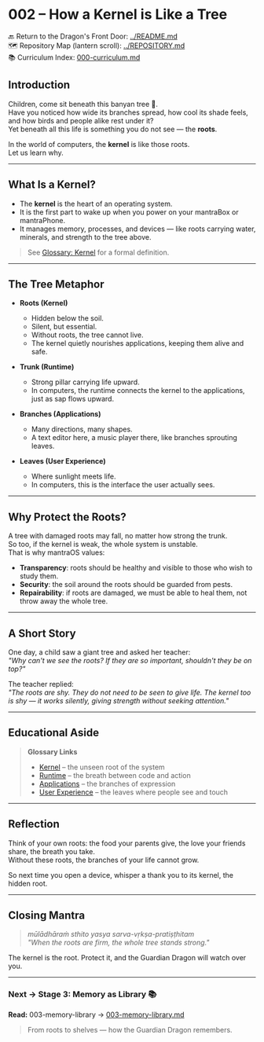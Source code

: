 # 002 – How a Kernel is Like a Tree

🔙 Return to the Dragon's Front Door: [../README.md](../README.md)  
🗺️ Repository Map (lantern scroll): [../REPOSITORY.md](../REPOSITORY.md)  
📚 Curriculum Index: [000-curriculum.md](000-curriculum.md)


## Introduction

Children, come sit beneath this banyan tree 🌳.  
Have you noticed how wide its branches spread, how cool its shade feels, and how birds and people alike rest under it?  
Yet beneath all this life is something you do not see — the **roots**.  

In the world of computers, the **kernel** is like those roots.  
Let us learn why.

---

## What Is a Kernel?

- The **kernel** is the heart of an operating system.  
- It is the first part to wake up when you power on your mantraBox or mantraPhone.  
- It manages memory, processes, and devices — like roots carrying water, minerals, and strength to the tree above.  

> See [Glossary: Kernel](glossary.md#k) for a formal definition.

---

## The Tree Metaphor

- **Roots (Kernel)**  
  - Hidden below the soil.  
  - Silent, but essential.  
  - Without roots, the tree cannot live.  
  - The kernel quietly nourishes applications, keeping them alive and safe.

- **Trunk (Runtime)**  
  - Strong pillar carrying life upward.  
  - In computers, the runtime connects the kernel to the applications, just as sap flows upward.

- **Branches (Applications)**  
  - Many directions, many shapes.  
  - A text editor here, a music player there, like branches sprouting leaves.  

- **Leaves (User Experience)**  
  - Where sunlight meets life.  
  - In computers, this is the interface the user actually sees.  

---

## Why Protect the Roots?

A tree with damaged roots may fall, no matter how strong the trunk.  
So too, if the kernel is weak, the whole system is unstable.  
That is why mantraOS values:

- **Transparency**: roots should be healthy and visible to those who wish to study them.  
- **Security**: the soil around the roots should be guarded from pests.  
- **Repairability**: if roots are damaged, we must be able to heal them, not throw away the whole tree.

---

## A Short Story

One day, a child saw a giant tree and asked her teacher:  
*"Why can't we see the roots? If they are so important, shouldn't they be on top?"*  

The teacher replied:  
*"The roots are shy. They do not need to be seen to give life. The kernel too is shy — it works silently, giving strength without seeking attention."*  

---

## Educational Aside

> **Glossary Links**  
> - [Kernel](glossary.md#k) – the unseen root of the system  
> - [Runtime](glossary.md#l) – the breath between code and action  
> - [Applications](glossary.md#a) – the branches of expression  
> - [User Experience](glossary.md#u) – the leaves where people see and touch  

---

## Reflection

Think of your own roots: the food your parents give, the love your friends share, the breath you take.  
Without these roots, the branches of your life cannot grow.  

So next time you open a device, whisper a thank you to its kernel, the hidden root.  

---

## Closing Mantra

> *mūlādhāraṁ sthito yasya sarva-vṛkṣa-pratiṣṭhitam*  
> *"When the roots are firm, the whole tree stands strong."*  

The kernel is the root. Protect it, and the Guardian Dragon will watch over you.

---
### Next → Stage 3: Memory as Library 📚
**Read:** 003-memory-library → [003-memory-library.md](003-memory-library.md)

> From roots to shelves — how the Guardian Dragon remembers.
